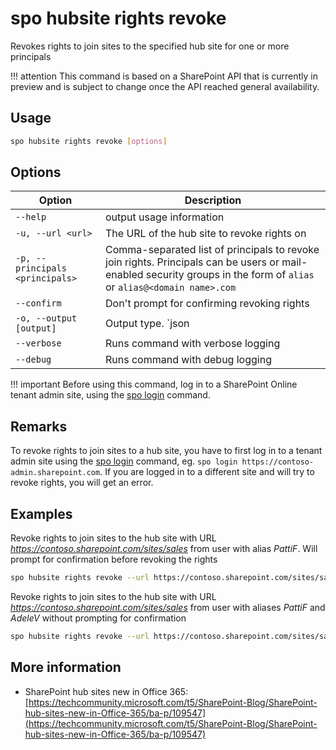 # spo hubsite rights revoke

Revokes rights to join sites to the specified hub site for one or more principals

!!! attention
    This command is based on a SharePoint API that is currently in preview and is subject to change once the API reached general availability.

## Usage

```sh
spo hubsite rights revoke [options]
```

## Options

Option|Description
------|-----------
`--help`|output usage information
`-u, --url <url>`|The URL of the hub site to revoke rights on
`-p, --principals <principals>`|Comma-separated list of principals to revoke join rights. Principals can be users or mail-enabled security groups in the form of `alias` or `alias@<domain name>.com`
`--confirm`|Don't prompt for confirming revoking rights
`-o, --output [output]`|Output type. `json|text`. Default `text`
`--verbose`|Runs command with verbose logging
`--debug`|Runs command with debug logging

!!! important
    Before using this command, log in to a SharePoint Online tenant admin site, using the [spo login](../login.md) command.

## Remarks

To revoke rights to join sites to a hub site, you have to first log in to a tenant admin site using the [spo login](../login.md) command, eg. `spo login https://contoso-admin.sharepoint.com`. If you are logged in to a different site and will try to revoke rights, you will get an error.

## Examples

Revoke rights to join sites to the hub site with URL _https://contoso.sharepoint.com/sites/sales_ from user with alias _PattiF_. Will prompt for confirmation before revoking the rights

```sh
spo hubsite rights revoke --url https://contoso.sharepoint.com/sites/sales --principals PattiF
```

Revoke rights to join sites to the hub site with URL _https://contoso.sharepoint.com/sites/sales_ from user with aliases _PattiF_ and _AdeleV_ without prompting for confirmation

```sh
spo hubsite rights revoke --url https://contoso.sharepoint.com/sites/sales --principals PattiF,AdeleV --confirm
```

## More information

- SharePoint hub sites new in Office 365: [https://techcommunity.microsoft.com/t5/SharePoint-Blog/SharePoint-hub-sites-new-in-Office-365/ba-p/109547](https://techcommunity.microsoft.com/t5/SharePoint-Blog/SharePoint-hub-sites-new-in-Office-365/ba-p/109547)